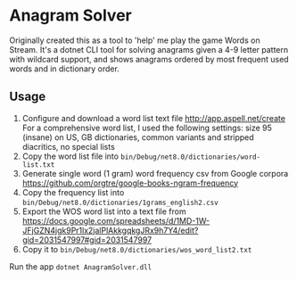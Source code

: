 # Anagram Solver

Originally created this as a tool to 'help' me play the game Words on Stream. It's a dotnet CLI tool for solving anagrams given a 4-9 letter pattern with wildcard support, and shows anagrams ordered by most frequent used words and in dictionary order.

## Usage

1. Configure and download a word list text file http://app.aspell.net/create For a comprehensive word list, I used the following settings: size 95 (insane) on US, GB dictionaries, common variants and stripped diacritics, no special lists
2. Copy the word list file into `bin/Debug/net8.0/dictionaries/word-list.txt`
3. Generate single word (1 gram) word frequency csv from Google corpora https://github.com/orgtre/google-books-ngram-frequency
4. Copy the frequency list into `bin/Debug/net8.0/dictionaries/1grams_english2.csv`
5. Export the WOS word list into a text file from https://docs.google.com/spreadsheets/d/1MD-1W-JFjGZN4jgk9Pr1lx2jalPlAkkgqkgJRx9h7Y4/edit?gid=2031547997#gid=2031547997
6. Copy it to `bin/Debug/net8.0/dictionaries/wos_word_list2.txt`

Run the app `dotnet AnagramSolver.dll`